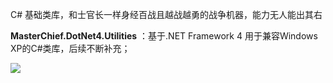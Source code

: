 C# 基础类库，和士官长一样身经百战且越战越勇的战争机器，能力无人能出其右

**MasterChief.DotNet4.Utilities**  ：基于.NET Framework 4 用于兼容Windows XP的C#类库，后续不断补充；

![](https://gss2.bdstatic.com/-fo3dSag_xI4khGkpoWK1HF6hhy/baike/c0%3Dbaike150%2C5%2C5%2C150%2C50/sign=f8956f91ad773912d02b8d339970ed7d/622762d0f703918fae7a14e6553d269759eec476.jpg)